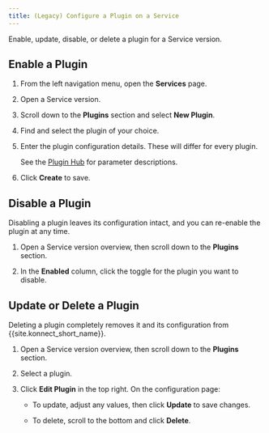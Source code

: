 ```yaml
---
title: (Legacy) Configure a Plugin on a Service
---
```

<!-- vale off -->
Enable, update, disable, or delete a plugin for a Service version.

## Enable a Plugin

1. From the left navigation menu, open the **Services** page.

2. Open a Service version.

2. Scroll down to the **Plugins** section and select **New Plugin**.

3. Find and select the plugin of your choice.

4. Enter the plugin configuration details. These will differ for every plugin.

    See the [Plugin Hub](/hub) for parameter descriptions.

5. Click **Create** to save.

## Disable a Plugin

Disabling a plugin leaves its configuration intact, and you can re-enable the
plugin at any time.

1. Open a Service version overview, then scroll down to the **Plugins** section.

2. In the **Enabled** column, click the toggle for the plugin you want to
disable.

## Update or Delete a Plugin

Deleting a plugin completely removes it and its configuration from
{{site.konnect_short_name}}.

1. Open a Service version overview, then scroll down to the **Plugins**
section.

2. Select a plugin.

3. Click **Edit Plugin** in the top right. On the configuration page:

    * To update, adjust any values, then click **Update** to save changes.

    * To delete, scroll to the bottom and click **Delete**.
